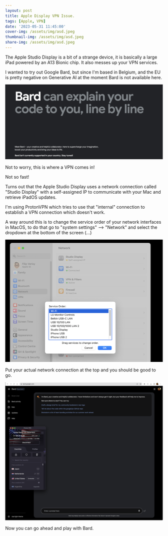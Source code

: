 ```yaml
---
layout: post
title: Apple Display VPN Issue.
tags: [Apple, VPN]
date: '2023-05-31 11:45:00'
cover-img: /assets/img/asd.jpeg
thumbnail-img: /assets/img/asd.jpeg
share-img: /assets/img/asd.jpeg
---
```


The Apple Studio Display is a bit of a strange device, it is basically a large iPad powered by an A13 Bionic chip. It also messes up your VPN services.

I wanted to try out Google Bard, but since I'm based in Belgium, and the EU is pretty negative on Generative AI at the moment Bard is not available here.

![Google Bard Belgium](/assets/img/bard.png)

Not to worry, this is where a VPN comes in!

Not so fast!

Turns out that the Apple Studio Display uses a network connection called "Studio Display" with a self-assigned IP to communicate with your Mac and retrieve iPadOS updates. 

I'm using ProtonVPN which tries to use that "internal" connection to establish a VPN connection which doesn't work. 

A way around this is to change the service order of your network interfaces in MacOS, to do that go to "system settings" --> "Network" and select the dropdown at the bottom of the screen (...) 

![service order](/assets/img/nw.png)

Put your actual network connection at the top and you should be good to go.

![service order](/assets/img/bard2.png)

Now you can go ahead and play with Bard. 